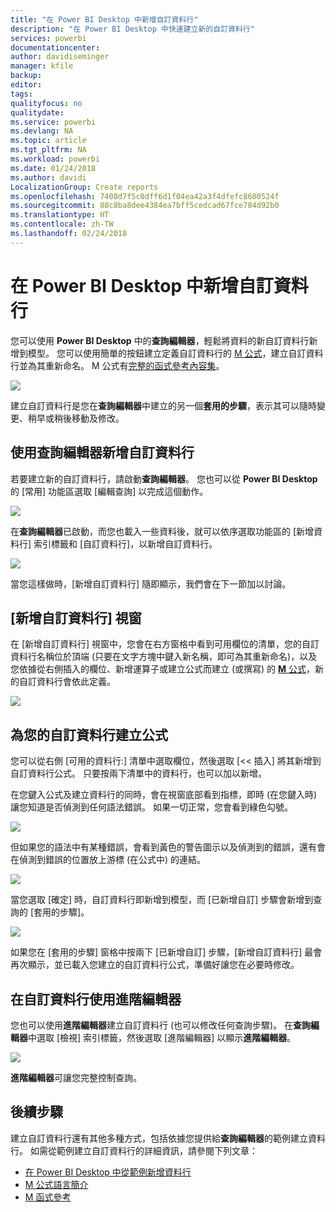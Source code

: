 ```yaml
---
title: "在 Power BI Desktop 中新增自訂資料行"
description: "在 Power BI Desktop 中快速建立新的自訂資料行"
services: powerbi
documentationcenter: 
author: davidiseminger
manager: kfile
backup: 
editor: 
tags: 
qualityfocus: no
qualitydate: 
ms.service: powerbi
ms.devlang: NA
ms.topic: article
ms.tgt_pltfrm: NA
ms.workload: powerbi
ms.date: 01/24/2018
ms.author: davidi
LocalizationGroup: Create reports
ms.openlocfilehash: 7408d7f5c0dff6d1f04ea42a3f4dfefc8600524f
ms.sourcegitcommit: 88c8ba8dee4384ea7bff5cedcad67fce784d92b0
ms.translationtype: HT
ms.contentlocale: zh-TW
ms.lasthandoff: 02/24/2018
---
```

# <a name="add-a-custom-column-in-power-bi-desktop"></a>在 Power BI Desktop 中新增自訂資料行
您可以使用 **Power BI Desktop** 中的**查詢編輯器**，輕鬆將資料的新自訂資料行新增到模型。 您可以使用簡單的按鈕建立定義自訂資料行的 [M 公式](https://msdn.microsoft.com/library/mt270235.aspx)，建立自訂資料行並為其重新命名。 M 公式有[完整的函式參考內容集](https://msdn.microsoft.com/library/mt779182.aspx)。 

![](media/desktop-add-custom-column/add-custom-column_01.png)

建立自訂資料行是您在**查詢編輯器**中建立的另一個**套用的步驟**，表示其可以隨時變更、稍早或稍後移動及修改。

## <a name="use-query-editor-to-add-a-new-custom-column"></a>使用查詢編輯器新增自訂資料行
若要建立新的自訂資料行，請啟動**查詢編輯器**。 您也可以從 **Power BI Desktop** 的 [常用] 功能區選取 [編輯查詢] 以完成這個動作。

![](media/desktop-add-custom-column/add-column-from-example_02.png)

在**查詢編輯器**已啟動，而您也載入一些資料後，就可以依序選取功能區的 [新增資料行] 索引標籤和 [自訂資料行]，以新增自訂資料行。

![](media/desktop-add-custom-column/add-custom-column_02.png)

當您這樣做時，[新增自訂資料行] 隨即顯示，我們會在下一節加以討論。

## <a name="the-add-custom-column-window"></a>[新增自訂資料行] 視窗
在 [新增自訂資料行] 視窗中，您會在右方窗格中看到可用欄位的清單，您的自訂資料行名稱位於頂端 (只要在文字方塊中鍵入新名稱，即可為其重新命名)，以及您依據從右側插入的欄位、新增運算子或建立公式而建立 (或撰寫) 的 [**M** 公式](https://msdn.microsoft.com/library/mt779182.aspx)，新的自訂資料行會依此定義。 

![](media/desktop-add-custom-column/add-custom-column_03.png)

## <a name="create-formulas-for-your-custom-column"></a>為您的自訂資料行建立公式
您可以從右側 [可用的資料行:] 清單中選取欄位，然後選取 [<< 插入] 將其新增到自訂資料行公式。 只要按兩下清單中的資料行，也可以加以新增。

在您鍵入公式及建立資料行的同時，會在視窗底部看到指標，即時 (在您鍵入時) 讓您知道是否偵測到任何語法錯誤。 如果一切正常，您會看到綠色勾號。

![](media/desktop-add-custom-column/add-custom-column_04.png)

但如果您的語法中有某種錯誤，會看到黃色的警告圖示以及偵測到的錯誤，還有會在偵測到錯誤的位置放上游標 (在公式中) 的連結。

![](media/desktop-add-custom-column/add-custom-column_05.png)

當您選取 [確定] 時，自訂資料行即新增到模型，而 [已新增自訂] 步驟會新增到查詢的 [套用的步驟]。

![](media/desktop-add-custom-column/add-custom-column_06.png)

如果您在 [套用的步驟] 窗格中按兩下 [已新增自訂] 步驟，[新增自訂資料行] 最會再次顯示，並已載入您建立的自訂資料行公式，準備好讓您在必要時修改。

## <a name="using-the-advanced-editor-for-custom-columns"></a>在自訂資料行使用進階編輯器
您也可以使用**進階編輯器**建立自訂資料行 (也可以修改任何查詢步驟)。 在**查詢編輯器**中選取 [檢視] 索引標籤，然後選取 [進階編輯器] 以顯示**進階編輯器**。

![](media/desktop-add-custom-column/add-custom-column_07.png)

**進階編輯器**可讓您完整控制查詢。

## <a name="next-steps"></a>後續步驟
建立自訂資料行還有其他多種方式，包括依據您提供給**查詢編輯器**的範例建立資料行。 如需從範例建立自訂資料行的詳細資訊，請參閱下列文章：

* [在 Power BI Desktop 中從範例新增資料行](desktop-add-column-from-example.md)
* [M 公式語言簡介](https://msdn.microsoft.com/library/mt270235.aspx)
* [M 函式參考](https://msdn.microsoft.com/library/mt779182.aspx)  

